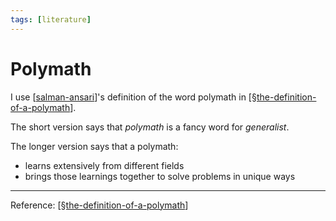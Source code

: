 ```yaml
---
tags: [literature]
---
```


# Polymath

I use [[salman-ansari]]'s definition of the word polymath in [[§the-definition-of-a-polymath]].

The short version says that *polymath* is a fancy word for *generalist*.

The longer version says that a polymath:
- learns extensively from different fields
- brings those learnings together to solve problems in unique ways

---
Reference: [[§the-definition-of-a-polymath]]

[//begin]: # "Autogenerated link references for markdown compatibility"
[salman-ansari]: ../6-people/salman-ansari "Salman Ansari"
[§the-definition-of-a-polymath]: ../1-reference/§the-definition-of-a-polymath "The Definition of a Polymath"
[//end]: # "Autogenerated link references"